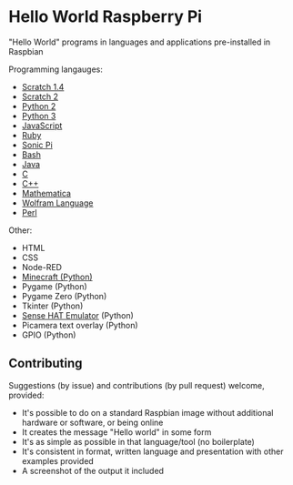 # Hello World Raspberry Pi

"Hello World" programs in languages and applications pre-installed in Raspbian

Programming langauges:

- [Scratch 1.4](examples/scratch1.md)
- [Scratch 2](examples/scratch2.md)
- [Python 2](examples/python2.md)
- [Python 3](examples/python3.md)
- [JavaScript](examples/javascript.md)
- [Ruby](examples/ruby.md)
- [Sonic Pi](examples/sonic-pi.md)
- [Bash](examples/bash.md)
- [Java](examples/java.md)
- [C](examples/c.md)
- [C++](examples/cpp.md)
- [Mathematica](examples/mathematica.md)
- [Wolfram Language](examples/wolfram.md)
- [Perl](examples/perl.md)

Other:

- HTML
- CSS
- Node-RED
- [Minecraft (Python)](examples/minecraft.md)
- Pygame (Python)
- Pygame Zero (Python)
- Tkinter (Python)
- [Sense HAT Emulator](examples/sense-emu.md) (Python)
- Picamera text overlay (Python)
- GPIO (Python)

## Contributing

Suggestions (by issue) and contributions (by pull request) welcome, provided:

- It's possible to do on a standard Raspbian image without additional hardware
or software, or being online
- It creates the message "Hello world" in some form
- It's as simple as possible in that language/tool (no boilerplate)
- It's consistent in format, written language and presentation with other
examples provided
- A screenshot of the output it included
